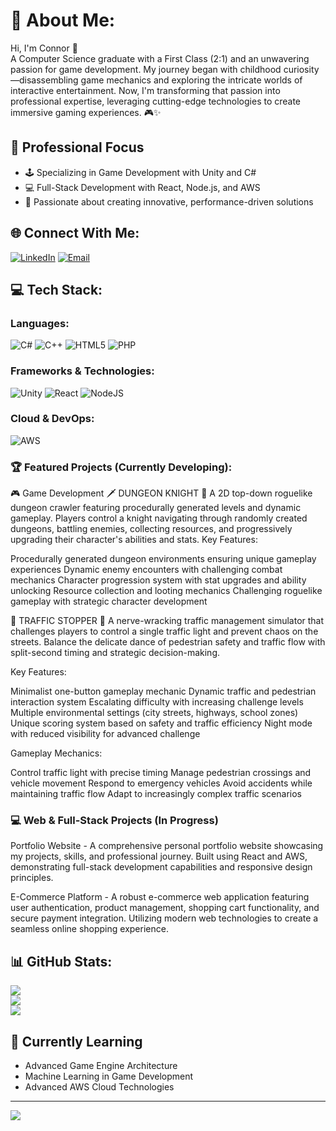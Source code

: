 # 💫 About Me:
Hi, I'm Connor 👋<br>
A Computer Science graduate with a First Class (2:1) and an unwavering passion for game development. My journey began with childhood curiosity—disassembling game mechanics and exploring the intricate worlds of interactive entertainment. Now, I'm transforming that passion into professional expertise, leveraging cutting-edge technologies to create immersive gaming experiences. 🎮✨

## 🚀 Professional Focus
- 🕹️ Specializing in Game Development with Unity and C#
- 💻 Full-Stack Development with React, Node.js, and AWS
- 🧠 Passionate about creating innovative, performance-driven solutions

## 🌐 Connect With Me:
[![LinkedIn](https://img.shields.io/badge/LinkedIn-%230077B5.svg?logo=linkedin&logoColor=white)](https://linkedin.com/in/connor-ferns-08a2b5178/)
[![Email](https://img.shields.io/badge/Email-D14836?style=for-the-badge&logo=gmail&logoColor=white)](mailto:connorferns@gmail.com)

## 💻 Tech Stack:
### Languages:
![C#](https://img.shields.io/badge/c%23-%23239120.svg?style=for-the-badge&logo=csharp&logoColor=white) 
![C++](https://img.shields.io/badge/c++-%2300599C.svg?style=for-the-badge&logo=c%2B%2B&logoColor=white) 
![HTML5](https://img.shields.io/badge/html5-%23E34F26.svg?style=for-the-badge&logo=html5&logoColor=white) 
![PHP](https://img.shields.io/badge/php-%23777BB4.svg?style=for-the-badge&logo=php&logoColor=white)

### Frameworks & Technologies:
![Unity](https://img.shields.io/badge/unity-%23000000.svg?style=for-the-badge&logo=unity&logoColor=white)
![React](https://img.shields.io/badge/react-%2320232a.svg?style=for-the-badge&logo=react&logoColor=%2361DAFB) 
![NodeJS](https://img.shields.io/badge/node.js-6DA55F?style=for-the-badge&logo=node.js&logoColor=white)

### Cloud & DevOps:
![AWS](https://img.shields.io/badge/AWS-%23FF9900.svg?style=for-the-badge&logo=amazon-aws&logoColor=white)

### 🏆 Featured Projects (Currently Developing):
🎮 Game Development
🗡️ DUNGEON KNIGHT 🏰
A 2D top-down roguelike dungeon crawler featuring procedurally generated levels and dynamic gameplay. Players control a knight navigating through randomly created dungeons, battling enemies, collecting resources, and progressively upgrading their character's abilities and stats.
Key Features:

Procedurally generated dungeon environments ensuring unique gameplay experiences
Dynamic enemy encounters with challenging combat mechanics
Character progression system with stat upgrades and ability unlocking
Resource collection and looting mechanics
Challenging roguelike gameplay with strategic character development

🚦 TRAFFIC STOPPER 🚨
A nerve-wracking traffic management simulator that challenges players to control a single traffic light and prevent chaos on the streets. Balance the delicate dance of pedestrian safety and traffic flow with split-second timing and strategic decision-making.

Key Features:

Minimalist one-button gameplay mechanic
Dynamic traffic and pedestrian interaction system
Escalating difficulty with increasing challenge levels
Multiple environmental settings (city streets, highways, school zones)
Unique scoring system based on safety and traffic efficiency
Night mode with reduced visibility for advanced challenge

Gameplay Mechanics:

Control traffic light with precise timing
Manage pedestrian crossings and vehicle movement
Respond to emergency vehicles
Avoid accidents while maintaining traffic flow
Adapt to increasingly complex traffic scenarios

### 💻 Web & Full-Stack Projects (In Progress)

Portfolio Website - A comprehensive personal portfolio website showcasing my projects, skills, and professional journey. Built using React and AWS, demonstrating full-stack development capabilities and responsive design principles.

E-Commerce Platform - A robust e-commerce web application featuring user authentication, product management, shopping cart functionality, and secure payment integration. Utilizing modern web technologies to create a seamless online shopping experience.

## 📊 GitHub Stats:
![](https://github-readme-stats.vercel.app/api?username=Connor-Ferns&theme=dark&hide_border=false&include_all_commits=true&count_private=true)<br/>
![](https://github-readme-streak-stats.herokuapp.com/?user=Connor-Ferns&theme=dark&hide_border=false)<br/>
![](https://github-readme-stats.vercel.app/api/top-langs/?username=Connor-Ferns&theme=dark&hide_border=false&include_all_commits=true&count_private=true&layout=compact)

## 🌱 Currently Learning
- Advanced Game Engine Architecture
- Machine Learning in Game Development
- Advanced AWS Cloud Technologies

---
[![](https://visitcount.itsvg.in/api?id=Connor-Ferns&icon=0&color=0)](https://visitcount.itsvg.in)
